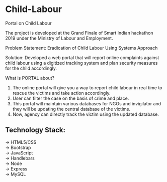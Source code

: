 # Child-Labour
Portal on Child Labour

The project is developed at the Grand Finale of Smart Indian hackathon 2019 under the Ministry of Labour and Employment.

Problem Statement: Eradication of Child Labour Using Systems Approach

Solution: Developed a web portal that will report online complaints against child labour using a digitized tracking system and plan security measures for the child accordingly.

What is PORTAL about?

1. The online portal will give you a way to report child labour in real time to rescue  the victims and take action accordingly.
2. User can filter the case on the basis of crime and place.
3. This portal will maintain various databases for NGOs and invigilator and they will be updating the central database of the victims.
4. Now, agency can directly track the victim using the updated database.

## Technology Stack:
 -> HTML5/CSS<br/>
 -> Bootstrap<br/>
 -> JavaScript<br/>
 -> Handlebars<br/>
 -> Node<br/>
 -> Express<br/>
 -> MySQL<br/>
